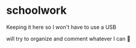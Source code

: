# schoolwork
Keeping it here so I won't have to use a USB

will try to organize and comment whatever I can 🤠
